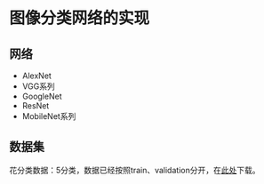 # 图像分类网络的实现

## 网络

- AlexNet
- VGG系列
- GoogleNet
- ResNet
- MobileNet系列

## 数据集

花分类数据：5分类，数据已经按照train、validation分开，在[此处](https://github.com/Runist/BasicNet/releases)下载。


